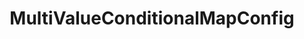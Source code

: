 ---
optionsClassName: MultiValueConditionalMapConfig
optionsClassFullName: MigrationTools._EngineV1.Configuration.FieldMap.MultiValueConditionalMapConfig
configurationSamples:
- name: default
  description: 
  code: >-
    {
      "$type": "MultiValueConditionalMapConfig",
      "WorkItemTypeName": "*",
      "sourceFieldsAndValues": {
        "$type": "Dictionary`2",
        "Something": "SomethingElse"
      },
      "targetFieldsAndValues": {
        "$type": "Dictionary`2",
        "Something": "SomethingElse"
      }
    }
  sampleFor: MigrationTools._EngineV1.Configuration.FieldMap.MultiValueConditionalMapConfig
description: ??? If you know how to use this please send a PR :)
className: MultiValueConditionalMapConfig
typeName: FieldMaps
architecture: v1
options:
- parameterName: sourceFieldsAndValues
  type: Dictionary
  description: missng XML code comments
  defaultValue: missng XML code comments
- parameterName: targetFieldsAndValues
  type: Dictionary
  description: missng XML code comments
  defaultValue: missng XML code comments
- parameterName: WorkItemTypeName
  type: String
  description: missng XML code comments
  defaultValue: missng XML code comments
status: ready
processingTarget: Work Item Field

redirectFrom: []
layout: reference
toc: true
permalink: /Reference/v1/FieldMaps/MultiValueConditionalMapConfig/
title: MultiValueConditionalMapConfig
categories:
- FieldMaps
- v1
notes: ''
introduction: ''

---